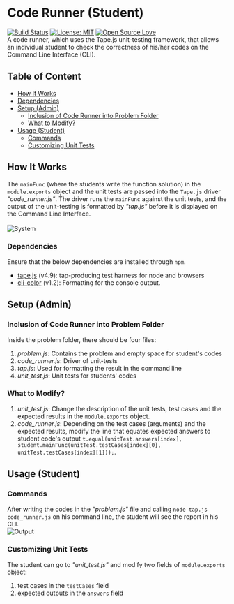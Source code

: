 # Code Runner (Student)
[![Build Status](https://travis-ci.org/The-Last-Mile-JS/code-runner-student.svg?branch=master)](https://travis-ci.org/The-Last-Mile-JS/code-runner-student) [![License: MIT](https://img.shields.io/badge/License-MIT-yellow.svg)](https://opensource.org/licenses/MIT) [![Open Source Love](https://badges.frapsoft.com/os/v2/open-source.svg?v=103)](https://github.com/ellerbrock/open-source-badges/)<br>
A code runner, which uses the Tape.js unit-testing framework, that allows an individual student to check the correctness of his/her codes on the Command Line Interface (CLI). <br>

## Table of Content
- [How It Works](#mechanism)
- [Dependencies](#dependencies)
- [Setup (Admin)](#setup)
    - [Inclusion of Code Runner into Problem Folder](#inclusion)
    - [What to Modify?](#modification)
- [Usage (Student)](#usage)
    - [Commands](#commands)
    - [Customizing Unit Tests](#unitTestCustomization)

<a name="mechanism"></a>
## How It Works
The `mainFunc` (where the students write the function solution) in the `module.exports` object and the unit tests are passed into the `Tape.js` driver *"code_runner.js"*. The driver runs the `mainFunc` against the unit tests, and the output of the unit-testing is formatted by *"tap.js"* before it is displayed on the Command Line Interface.<br><br>
![System](https://github.com/The-Last-Mile-JS/code-runner-student/tree/master/assets/overall_view.png)

<a name="dependencies"></a>
### Dependencies
Ensure that the below dependencies are installed through `npm`.
- [tape.js](https://github.com/substack/tape) (v4.9): tap-producing test harness for node and browsers
- [cli-color](https://github.com/medikoo/cli-color) (v1.2): Formatting for the console output.

<a name="setup"></a>
## Setup (Admin)

<a name="inclusion"></a>
### Inclusion of Code Runner into Problem Folder
Inside the problem folder, there should be four files:
1. *problem.js*: Contains the problem and empty space for student's codes
2. *code_runner.js*: Driver of unit-tests
3. *tap.js*: Used for formatting the result in the command line
4. *unit_test.js*: Unit tests for students' codes

<a name="modification"></a>
### What to Modify?
1. *unit_test.js*: Change the description of the unit tests, test cases and the expected results in the `module.exports` object.
2. *code_runner.js*: Depending on the test cases (arguments) and the expected results, modify the line that equates expected answers to student code's output  `t.equal(unitTest.answers[index], student.mainFunc(unitTest.testCases[index][0], unitTest.testCases[index][1]));`.

<a name="usage"></a>
## Usage (Student)

<a name="commands"></a>
### Commands
After writing the codes in the *"problem.js"* file and calling `node tap.js code_runner.js` on his command line, the student will see the report in his CLI.<br>
![Output](https://github.com/The-Last-Mile-JS/code-runner-student/tree/master/assets/Output.png)

<a name="unitTestCustomization"></a>
### Customizing Unit Tests
The student can go to *"unit_test.js"* and modify two fields of `module.exports` object:
1. test cases in the `testCases` field
2. expected outputs in the `answers` field
